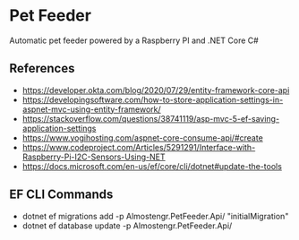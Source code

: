 # Pet Feeder

Automatic pet feeder powered by a Raspberry PI and .NET Core C#

## References 

* https://developer.okta.com/blog/2020/07/29/entity-framework-core-api
* https://developingsoftware.com/how-to-store-application-settings-in-aspnet-mvc-using-entity-framework/
* https://stackoverflow.com/questions/38741119/asp-mvc-5-ef-saving-application-settings
* https://www.yogihosting.com/aspnet-core-consume-api/#create
* https://www.codeproject.com/Articles/5291291/Interface-with-Raspberry-Pi-I2C-Sensors-Using-NET
* https://docs.microsoft.com/en-us/ef/core/cli/dotnet#update-the-tools


## EF CLI Commands

* dotnet ef migrations add -p Almostengr.PetFeeder.Api/ "initialMigration"
* dotnet ef database update -p Almostengr.PetFeeder.Api/